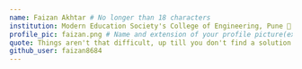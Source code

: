 ```yaml
---
name: Faizan Akhtar # No longer than 18 characters
institution: Modern Education Society's College of Engineering, Pune 🚩 # no longer than 58 characters
profile_pic: faizan.png # Name and extension of your profile picture(ex. mona.png)
quote: Things aren't that difficult, up till you don't find a solution. Happy Learning!  # no longer than 100 characters
github_user: faizan8684
---
```

